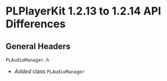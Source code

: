 # PLPlayerKit 1.2.13 to 1.2.14 API Differences

## General Headers

```
PLAudioManager.h
```
- *Added* class `PLAudioManager`
